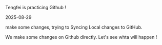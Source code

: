 Tengfei is practicing Github !

2025-08-29

make some changes, trying to Syncing Local changes to GitHub. 

We make some changes on Github directly. Let's see whta will happen !
